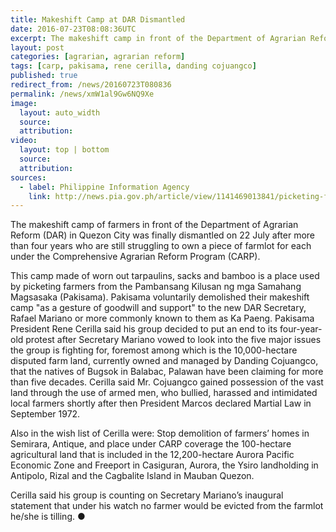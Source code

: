 ```yaml
---
title: Makeshift Camp at DAR Dismantled
date: 2016-07-23T08:08:36UTC
excerpt: The makeshift camp in front of the Department of Agrarian Reform in Quezon City was voluntarilly dismantled on 22 July by the Pakisama group led by Rene Cerilla after picketing for more than four years.
layout: post
categories: [agrarian, agrarian reform]
tags: [carp, pakisama, rene cerilla, danding cojuangco]
published: true
redirect_from: /news/20160723T080836
permalink: /news/xmW1al9Gw6NQ9Xe
image:
  layout: auto_width
  source: 
  attribution: 
video:
  layout: top | bottom
  source: 
  attribution:
sources:
  - label: Philippine Information Agency
    link: http://news.pia.gov.ph/article/view/1141469013841/picketing-farmers-dismantle-makeshift-camp-at-dar
---
```


The makeshift camp of farmers in front of the Department of Agrarian Reform (DAR) in Quezon City was finally dismantled on 22 July after more than four years who are still struggling to own a piece of farmlot for each under the Comprehensive Agrarian Reform Program (CARP).

This camp made of worn out tarpaulins, sacks and bamboo is a place used by picketing farmers from the Pambansang Kilusan ng mga Samahang Magsasaka (Pakisama).
Pakisama voluntarily demolished their makeshift camp "as a gesture of goodwill and support" to the new DAR Secretary, Rafael Mariano or more commonly known to them as Ka Paeng. Pakisama President Rene Cerilla said his group decided to put an end to its four-year-old protest after Secretary Mariano vowed to look into the five major issues the group is fighting for, foremost among which is the 10,000-hectare disputed farm land, currently owned and managed by Danding Cojuangco, that the natives of Bugsok in Balabac, Palawan have been claiming for more than five decades. Cerilla said Mr. Cojuangco gained possession of the vast land through the use of armed men, who bullied, harassed and intimidated local farmers shortly after then President Marcos declared Martial Law in September 1972.

Also in the wish list of Cerilla were: Stop demolition of farmers’ homes in Semirara, Antique, and place under CARP coverage the 100-hectare agricultural land that is included in the 12,200-hectare Aurora Pacific Economic Zone and Freeport in Casiguran, Aurora, the Ysiro landholding in Antipolo, Rizal and the Cagbalite Island in Mauban Quezon.

Cerilla said his group is counting on Secretary Mariano’s inaugural statement that under his watch no farmer would be evicted from the farmlot he/she is tilling.
&#x25cf;



